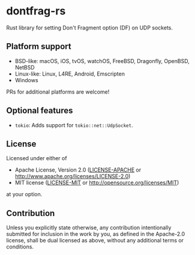 # dontfrag-rs

Rust library for setting Don't Fragment option (DF) on UDP sockets.

## Platform support

* BSD-like: macOS, iOS, tvOS, watchOS, FreeBSD, Dragonfly, OpenBSD, NetBSD
* Linux-like: Linux, L4RE, Android, Emscripten
* Windows

PRs for additional platforms are welcome!

## Optional features

* `tokio`: Adds support for `tokio::net::UdpSocket`.

## License

Licensed under either of

 * Apache License, Version 2.0
   ([LICENSE-APACHE](LICENSE-APACHE) or http://www.apache.org/licenses/LICENSE-2.0)
 * MIT license
   ([LICENSE-MIT](LICENSE-MIT) or http://opensource.org/licenses/MIT)

at your option.

## Contribution

Unless you explicitly state otherwise, any contribution intentionally submitted
for inclusion in the work by you, as defined in the Apache-2.0 license, shall be
dual licensed as above, without any additional terms or conditions.

